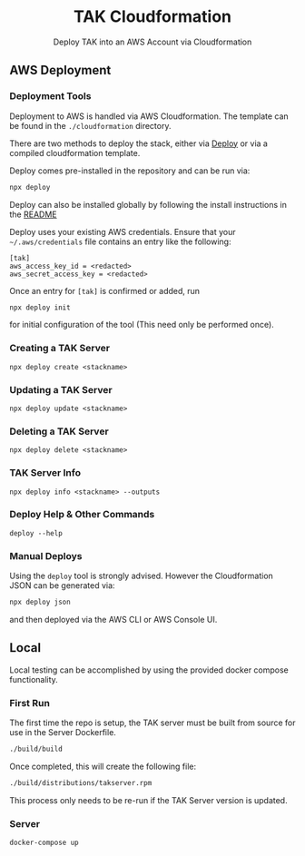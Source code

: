 <h1 align=center>TAK Cloudformation</h1>

<p align=center>Deploy TAK into an AWS Account via Cloudformation</p>

## AWS Deployment

### Deployment Tools

Deployment to AWS is handled via AWS Cloudformation. The template can be found in the `./cloudformation`
directory.

There are two methods to deploy the stack, either via [Deploy](https://github.com/openaddresses/deploy) or via a compiled
cloudformation template.

Deploy comes pre-installed in the repository and can be run via:

```sh
npx deploy
```

Deploy can also be installed globally by following the install instructions in the [README](https://github.com/openaddresses/deploy)


Deploy uses your existing AWS credentials. Ensure that your `~/.aws/credentials` file contains an entry
like the following:

```
[tak]
aws_access_key_id = <redacted>
aws_secret_access_key = <redacted>
```

Once an entry for `[tak]` is confirmed or added, run

```sh
npx deploy init
```

for initial configuration of the tool (This need only be performed once).

### Creating a TAK Server

```
npx deploy create <stackname>
```

### Updating a TAK Server

```
npx deploy update <stackname>
```

### Deleting a TAK Server

```
npx deploy delete <stackname>
```

### TAK Server Info

```
npx deploy info <stackname> --outputs
```

### Deploy Help & Other Commands

```
deploy --help
```

### Manual Deploys

Using the `deploy` tool is strongly advised. However the Cloudformation JSON can be generated via:

```sh
npx deploy json
```

and then deployed via the AWS CLI or AWS Console UI.

## Local

Local testing can be accomplished by using the provided docker compose functionality.

### First Run

The first time the repo is setup, the TAK server must be built from source for use in the Server Dockerfile.

```sh
./build/build
```

Once completed, this will create the following file:

```sh
./build/distributions/takserver.rpm
```

This process only needs to be re-run if the TAK Server version is updated.

### Server

```sh
docker-compose up
```

